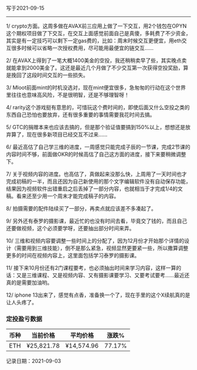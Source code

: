 写于2021-09-15

-----

1/ crypto方面。这周多做在AVAX前三应用上做了一下交互，用2个钱包在OPYN这个期权项目做了下交互，在交互上面感觉前面自己是真傻，多耗费了不少资金，其实是有一定技巧可以剩下一定gas费的，比如：周末时候交互更便宜，用eth交互很多时候可以省略一次授权费用，尽可能用最便宜的链交互……

2/ 在AVAX上得到了一笔大概1400美金的空投，我还稍稍卖早了些，其实晚点卖就能拿到2000美金了。这还是最近几个月做了不少交互第一次获得空投奖励，算是挽回了这段时间交互的一些损失。

3/ Mloot前面mint的时机没选对，现在mint便宜很多，急匆匆的行动在这个世界里往往也意味高风险，不是很明智，还是不够理智呀！

4/ rarity这个游戏挺有意思的，可惜玩这个费时间的，即使后面又什么空投之类的东西自己恐怕也要放弃，还有很多重要的事情需要我花时间去搞。

5/ GTC的捐赠本来也应该去搞的，但是那个验证值要搞到150%以上，想想还是放弃算了，现在很多新项目已经交互不过来……

6/ 最近高估了自己学三维的进度，一周感觉只能完成子辰的一节课，完成2节课的内容时间不够，前面做OKR的时候高估了自己这方面的进度，接下来要稍微调整下。

7/ 关于视频内容的进度。也高估了，真做起来没那么快，上周用了一天时间也才完成初稿的一半，而且还因为自己新使用的那个文字编辑软件没有自动保存功能，结果因为视频软件出错重启之后丢掉了一部分内容，也就相当于才完成1/4的文稿。看来还至少用一个周末才能完成稿子的内容。

8/ 拍摄需要的配件陆续买了一部分，再卖点就应该差不多凑起了。

9/ 另外还有泰罗的摄影课，最近忙的也没有时间去看，毕竟交了钱的，而且自己还要做视频，这个必须要学呀，还要抽出部分时间来弄。

10/ 三维和视频内容要调整一些时间上的分配了，因为12月份才开始那个详情的设计（需要用到三维技能），倒不是那么紧急，视频显然更要紧一些，所以撒算调整更多的时间在视频内容上，这里面包括学习泰罗的摄影课。

11/ 接下来10月份还有2门课程要考，也必须抽出时间来学习内容，这样一算的话：又是三维课程、又是视频内容、又有摄影课要学习、又要考试要考……最近还真的是需要加油哟。

12/ iphone 13出来了，感觉有点香，准备换一个了，现在手里的这个X续航真的是让人头疼了。

### 定投盈亏数据
| 币种 | 当前价格 | 平均价格 |  涨跌%  |  
| :--: | :----------: | :----------: | :-----: |
| ETH  |  ¥25,821.78 |  ¥14,574.96 | 77.17%  |

记录日期：2021-09-03
